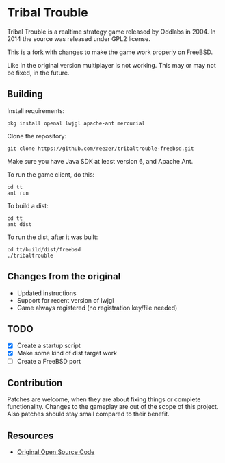 Tribal Trouble
==============
Tribal Trouble is a realtime strategy game released by Oddlabs in 2004. In 2014 the source was released under GPL2 license.

This is a fork with changes to make the game work properly on FreeBSD.

Like in the original version multiplayer is not working. This may or may not be fixed, in the future.

Building
--------
Install requirements:
```
pkg install openal lwjgl apache-ant mercurial
```

Clone the repository:
```
git clone https://github.com/reezer/tribaltrouble-freebsd.git
```
Make sure you have Java SDK at least version 6, and Apache Ant.


To run the game client, do this:
```
cd tt
ant run
```

To build a dist:
```
cd tt
ant dist
```

To run the dist, after it was built:
```
cd tt/build/dist/freebsd
./tribaltrouble
```


Changes from the original
-------------------------

* Updated instructions
* Support for recent version of lwjgl
* Game always registered (no registration key/file needed)

TODO
----

- [x] Create a startup script
- [x] Make some kind of dist target work
- [ ] Create a FreeBSD port

Contribution
------------

Patches are welcome, when they are about fixing things or complete functionality. Changes to the
gameplay are out of the scope of this project. Also patches should stay small compared to their
benefit.

Resources
---------

* [Original Open Source Code](https://github.com/sunenielsen/tribaltrouble/)


